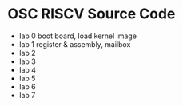 # OSC RISCV Source Code
- lab 0 boot board, load kernel image
- lab 1 register & assembly, mailbox
- lab 2
- lab 3
- lab 4
- lab 5
- lab 6
- lab 7
